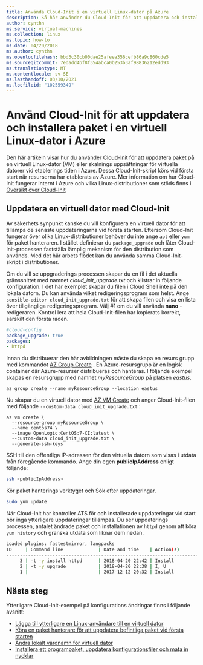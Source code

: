 ```yaml
---
title: Använda Cloud-Init i en virtuell Linux-dator på Azure
description: Så här använder du Cloud-Init för att uppdatera och installera paket i en virtuell Linux-dator när du skapar med Azure CLI
author: cynthn
ms.service: virtual-machines
ms.collection: linux
ms.topic: how-to
ms.date: 04/20/2018
ms.author: cynthn
ms.openlocfilehash: bbd3c30cb00dae25afeea356cefb86a9c860cde5
ms.sourcegitcommit: 7edadd4bf8f354abca0b253b3af98836212edd93
ms.translationtype: MT
ms.contentlocale: sv-SE
ms.lasthandoff: 03/10/2021
ms.locfileid: "102559349"
---
```

# <a name="use-cloud-init-to-update-and-install-packages-in-a-linux-vm-in-azure"></a>Använd Cloud-Init för att uppdatera och installera paket i en virtuell Linux-dator i Azure
Den här artikeln visar hur du använder [Cloud-Init](https://cloudinit.readthedocs.io) för att uppdatera paket på en virtuell Linux-dator (VM) eller skalnings uppsättningar för virtuella datorer vid etablerings tiden i Azure. Dessa Cloud-Init-skript körs vid första start när resurserna har etablerats av Azure. Mer information om hur Cloud-Init fungerar internt i Azure och vilka Linux-distributioner som stöds finns i [Översikt över Cloud-Init](using-cloud-init.md)

## <a name="update-a-vm-with-cloud-init"></a>Uppdatera en virtuell dator med Cloud-Init
Av säkerhets synpunkt kanske du vill konfigurera en virtuell dator för att tillämpa de senaste uppdateringarna vid första starten. Eftersom Cloud-Init fungerar över olika Linux-distributioner behöver du inte ange `apt` eller `yum` för paket hanteraren. I stället definierar du `package_upgrade` och låter Cloud-Init-processen fastställa lämplig mekanism för den distribution som används. Med det här arbets flödet kan du använda samma Cloud-Init-skript i distributioner.

Om du vill se uppgraderings processen skapar du en fil i det aktuella gränssnittet med namnet *cloud_init_upgrade.txt* och klistrar in följande konfiguration. I det här exemplet skapar du filen i Cloud Shell inte på den lokala datorn. Du kan använda vilket redigeringsprogram som helst. Ange `sensible-editor cloud_init_upgrade.txt` för att skapa filen och visa en lista över tillgängliga redigeringsprogram. Välj #1 om du vill använda **nano** -redigeraren. Kontrol lera att hela Cloud-Init-filen har kopierats korrekt, särskilt den första raden.  

```yaml
#cloud-config
package_upgrade: true
packages:
- httpd
```

Innan du distribuerar den här avbildningen måste du skapa en resurs grupp med kommandot [AZ Group Create](/cli/azure/group) . En Azure-resursgrupp är en logisk container där Azure-resurser distribueras och hanteras. I följande exempel skapas en resursgrupp med namnet *myResourceGroup* på platsen *eastus*.

```azurecli-interactive 
az group create --name myResourceGroup --location eastus
```

Nu skapar du en virtuell dator med [AZ VM Create](/cli/azure/vm) och anger Cloud-Init-filen med följande `--custom-data cloud_init_upgrade.txt` :

```azurecli-interactive 
az vm create \
  --resource-group myResourceGroup \
  --name centos74 \
  --image OpenLogic:CentOS:7-CI:latest \
  --custom-data cloud_init_upgrade.txt \
  --generate-ssh-keys 
```

SSH till den offentliga IP-adressen för den virtuella datorn som visas i utdata från föregående kommando. Ange din egen **publicIpAddress** enligt följande:

```bash
ssh <publicIpAddress>
```

Kör paket hanterings verktyget och Sök efter uppdateringar.

```bash
sudo yum update
```

När Cloud-Init har kontroller ATS för och installerade uppdateringar vid start bör inga ytterligare uppdateringar tillämpas.  Du ser uppdaterings processen, antalet ändrade paket och installationen av `httpd` genom att köra `yum history` och granska utdata som liknar dem nedan.

```bash
Loaded plugins: fastestmirror, langpacks
ID     | Command line             | Date and time    | Action(s)      | Altered
-------------------------------------------------------------------------------
     3 | -t -y install httpd      | 2018-04-20 22:42 | Install        |    5
     2 | -t -y upgrade            | 2018-04-20 22:38 | I, U           |   65
     1 |                          | 2017-12-12 20:32 | Install        |  522
```

## <a name="next-steps"></a>Nästa steg
Ytterligare Cloud-Init-exempel på konfigurations ändringar finns i följande avsnitt:
 
- [Lägga till ytterligare en Linux-användare till en virtuell dator](cloudinit-add-user.md)
- [Köra en paket hanterare för att uppdatera befintliga paket vid första starten](cloudinit-update-vm.md)
- [Ändra lokalt värdnamn för virtuell dator](cloudinit-update-vm-hostname.md) 
- [Installera ett programpaket, uppdatera konfigurationsfiler och mata in nycklar](tutorial-automate-vm-deployment.md)
